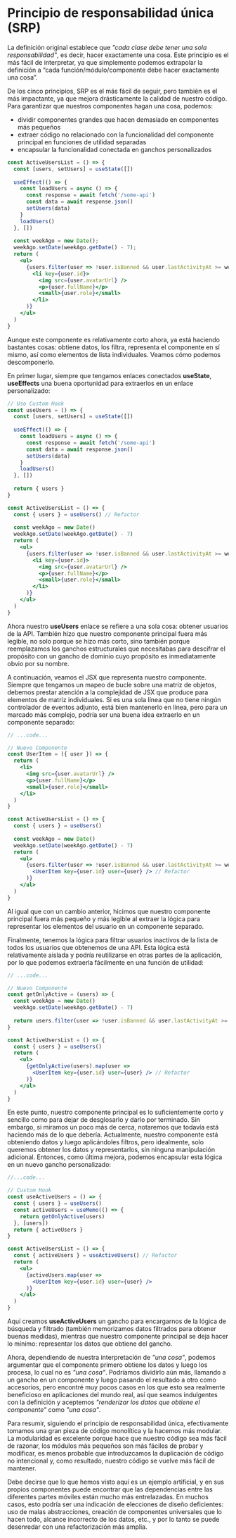 # Principio de responsabilidad única (SRP)

La definición original establece que *"cada clase debe tener una sola responsabilidad"*, es decir, hacer exactamente una cosa. Este principio es el más fácil de interpretar, ya que simplemente podemos extrapolar la definición a “cada función/módulo/componente debe hacer exactamente una cosa”.

De los cinco principios, SRP es el más fácil de seguir, pero también es el más impactante, ya que mejora drásticamente la calidad de nuestro código. Para garantizar que nuestros componentes hagan una cosa, podemos:

- dividir componentes grandes que hacen demasiado en componentes más pequeños
- extraer código no relacionado con la funcionalidad del componente principal en funciones de utilidad separadas
- encapsular la funcionalidad conectada en ganchos personalizados

```jsx
const ActiveUsersList = () => {
  const [users, setUsers] = useState([])
  
  useEffect(() => {
    const loadUsers = async () => {  
      const response = await fetch('/some-api')
      const data = await response.json()
      setUsers(data)
    }
    loadUsers()
  }, [])
  
  const weekAgo = new Date();
  weekAgo.setDate(weekAgo.getDate() - 7);
  return (
    <ul>
      {users.filter(user => !user.isBanned && user.lastActivityAt >= weekAgo).map(user => 
        <li key={user.id}>
          <img src={user.avatarUrl} />
          <p>{user.fullName}</p>
          <small>{user.role}</small>
        </li>
      )}
    </ul>    
  )
}
```

Aunque este componente es relativamente corto ahora, ya está haciendo bastantes cosas: obtiene datos, los filtra, representa el componente en sí mismo, así como elementos de lista individuales. Veamos cómo podemos descomponerlo.

En primer lugar, siempre que tengamos enlaces conectados **useState**, **useEffects** una buena oportunidad para extraerlos en un enlace personalizado:

```jsx
// Uso Custom Hook
const useUsers = () => {
  const [users, setUsers] = useState([])
  
  useEffect(() => {
    const loadUsers = async () => {  
      const response = await fetch('/some-api')
      const data = await response.json()
      setUsers(data)
    }
    loadUsers()
  }, [])
  
  return { users }
}

const ActiveUsersList = () => {
  const { users } = useUsers() // Refactor
  
  const weekAgo = new Date()
  weekAgo.setDate(weekAgo.getDate() - 7)
  return (
    <ul>
      {users.filter(user => !user.isBanned && user.lastActivityAt >= weekAgo).map(user => 
        <li key={user.id}>
          <img src={user.avatarUrl} />
          <p>{user.fullName}</p>
          <small>{user.role}</small>
        </li>
      )}
    </ul>    
  )
}
```

Ahora nuestro **useUsers** enlace se refiere a una sola cosa: obtener usuarios de la API. También hizo que nuestro componente principal fuera más legible, no solo porque se hizo más corto, sino también porque reemplazamos los ganchos estructurales que necesitabas para descifrar el propósito con un gancho de dominio cuyo propósito es inmediatamente obvio por su nombre.

A continuación, veamos el JSX que representa nuestro componente. Siempre que tengamos un mapeo de bucle sobre una matriz de objetos, debemos prestar atención a la complejidad de JSX que produce para elementos de matriz individuales. Si es una sola línea que no tiene ningún controlador de eventos adjunto, está bien mantenerlo en línea, pero para un marcado más complejo, podría ser una buena idea extraerlo en un componente separado:

```jsx
// ...code...

// Nuevo Componente
const UserItem = ({ user }) => {
  return (
    <li>
      <img src={user.avatarUrl} />
      <p>{user.fullName}</p>
      <small>{user.role}</small>
    </li>
  )
}

const ActiveUsersList = () => {
  const { users } = useUsers()
  
  const weekAgo = new Date()
  weekAgo.setDate(weekAgo.getDate() - 7)
  return (
    <ul>
      {users.filter(user => !user.isBanned && user.lastActivityAt >= weekAgo).map(user => 
        <UserItem key={user.id} user={user} /> // Refactor
      )}
    </ul>    
  )
}
```

Al igual que con un cambio anterior, hicimos que nuestro componente principal fuera más pequeño y más legible al extraer la lógica para representar los elementos del usuario en un componente separado.

Finalmente, tenemos la lógica para filtrar usuarios inactivos de la lista de todos los usuarios que obtenemos de una API. Esta lógica está relativamente aislada y podría reutilizarse en otras partes de la aplicación, por lo que podemos extraerla fácilmente en una función de utilidad:

```jsx
// ...code...

// Nuevo Componente
const getOnlyActive = (users) => {
  const weekAgo = new Date()
  weekAgo.setDate(weekAgo.getDate() - 7)
  
  return users.filter(user => !user.isBanned && user.lastActivityAt >= weekAgo)
}

const ActiveUsersList = () => {
  const { users } = useUsers()
  return (
    <ul>
      {getOnlyActive(users).map(user => 
        <UserItem key={user.id} user={user} /> // Refactor
      )}
    </ul>    
  )
}
```

En este punto, nuestro componente principal es lo suficientemente corto y sencillo como para dejar de desglosarlo y darlo por terminado. Sin embargo, si miramos un poco más de cerca, notaremos que todavía está haciendo más de lo que debería. Actualmente, nuestro componente está obteniendo datos y luego aplicándoles filtros, pero idealmente, solo queremos obtener los datos y representarlos, sin ninguna manipulación adicional. Entonces, como última mejora, podemos encapsular esta lógica en un nuevo gancho personalizado:

```jsx
//...code...

// Custom Hook
const useActiveUsers = () => {
  const { users } = useUsers()
  const activeUsers = useMemo(() => {
    return getOnlyActive(users)
  }, [users])
  return { activeUsers }
}

const ActiveUsersList = () => {
  const { activeUsers } = useActiveUsers() // Refactor
  return (
    <ul>
      {activeUsers.map(user => 
        <UserItem key={user.id} user={user} />
      )}
    </ul>    
  )
}
```

Aquí creamos **useActiveUsers** un gancho para encargarnos de la lógica de búsqueda y filtrado (también memorizamos datos filtrados para obtener buenas medidas), mientras que nuestro componente principal se deja hacer lo mínimo: representar los datos que obtiene del gancho.

Ahora, dependiendo de nuestra interpretación de *"una cosa"*, podemos argumentar que el componente primero obtiene los datos y luego los procesa, lo cual no es *"una cosa"*. Podríamos dividirlo aún más, llamando a un gancho en un componente y luego pasando el resultado a otro como accesorios, pero encontré muy pocos casos en los que esto sea realmente beneficioso en aplicaciones del mundo real, así que seamos indulgentes con la definición y aceptemos *"renderizar los datos que obtiene el componente"* como *"una cosa"*.

Para resumir, siguiendo el principio de responsabilidad única, efectivamente tomamos una gran pieza de código monolítica y la hacemos más modular. La modularidad es excelente porque hace que nuestro código sea más fácil de razonar, los módulos más pequeños son más fáciles de probar y modificar, es menos probable que introduzcamos la duplicación de código no intencional y, como resultado, nuestro código se vuelve más fácil de mantener.

Debe decirse que lo que hemos visto aquí es un ejemplo artificial, y en sus propios componentes puede encontrar que las dependencias entre las diferentes partes móviles están mucho más entrelazadas. En muchos casos, esto podría ser una indicación de elecciones de diseño deficientes: uso de malas abstracciones, creación de componentes universales que lo hacen todo, alcance incorrecto de los datos, etc., y por lo tanto se puede desenredar con una refactorización más amplia.